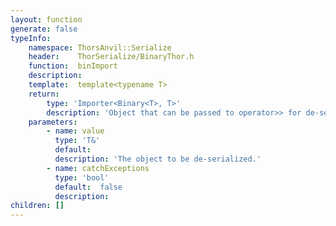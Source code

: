 ```yaml
---
layout: function
generate: false
typeInfo:
    namespace: ThorsAnvil::Serialize
    header:    ThorSerialize/BinaryThor.h
    function:  binImport
    description: 
    template:  template<typename T> 
    return:
        type: 'Importer<Binary<T>, T>'
        description: 'Object that can be passed to operator>> for de-serialization.'
    parameters:
        - name: value
          type: 'T&'
          default: 
          description: 'The object to be de-serialized.'
        - name: catchExceptions
          type: 'bool'
          default:  false 
          description: 
children: []
---
```

